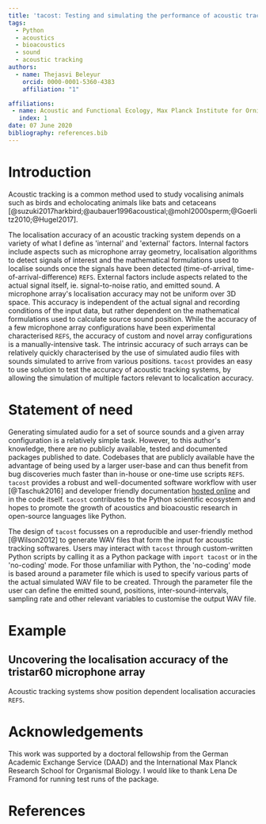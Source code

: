 ```yaml
---
title: 'tacost: Testing and simulating the performance of acoustic tracking systems'
tags:
  - Python
  - acoustics
  - bioacoustics
  - sound
  - acoustic tracking
authors:
  - name: Thejasvi Beleyur
    orcid: 0000-0001-5360-4383
    affiliation: "1"

affiliations:
 - name: Acoustic and Functional Ecology, Max Planck Institute for Ornithology, Seewiesen, Germany
   index: 1
date: 07 June 2020
bibliography: references.bib
---
```


# Introduction
Acoustic tracking is a common method used to study vocalising animals such as birds and echolocating animals like bats and cetaceans [@suzuki2017harkbird;@aubauer1996acoustical;@mohl2000sperm;@Goerlitz2010;@Hugel2017].

The localisation accuracy of an acoustic tracking system depends on a variety  of what I define as 'internal' and 'external' factors. Internal factors include aspects such as microphone array geometry,
localisation algorithms to detect signals of interest and the mathematical formulations used to localise sounds once the signals have been detected (time-of-arrival, time-of-arrival-difference) `REFS`. External 
factors include aspects related to the actual signal itself, ie. signal-to-noise ratio, and emitted sound. A microphone array's localisation accuracy may not be uniform over 3D space. This accuracy 
is independent of the actual signal and recording conditions of the input data, but rather dependent on the mathematical formulations used to calculate source sound position. While the accuracy of a few 
microphone array configurations have been experimental characterised `REFS`, the accuracy of custom and novel array configurations is a manually-intensive task. The intrinsic accuracy of such arrays can be 
relatively quickly characterised by the use of simulated audio files with sounds simulated to arrive from various positions. `tacost` provides an easy to use solution to test the accuracy of acoustic tracking 
systems, by allowing the simulation of multiple factors relevant to localication accuracy. 

# Statement of need
Generating simulated audio for a set of source sounds and a given array configuration is a relatively simple task. However, to this author's knowledge, there 
are no publicly available, tested and documented packages published to date. Codebases that are publicly available have the advantage of being used by a larger user-base and can thus 
benefit from bug discoveries much faster than in-house or one-time use scripts `REFS`.  `tacost` provides a robust and well-documented software workflow with user [@Taschuk2016] 
and developer friendly documentation [hosted online](https://tacost.readthedocs.io/en/latest/) and in the code itself. `tacost` contributes to the 
Python scientific ecosystem and hopes to promote the growth of acoustics and bioacoustic research in open-source languages like Python. 

The design of `tacost` focusses on a reproducible and user-friendly method [@Wilson2012] to generate WAV files that form the input for acoustic tracking softwares. Users may interact with `tacost` through custom-written Python scripts
by calling it as a Python package with ```import tacost``` or in the 'no-coding' mode. For those unfamiliar with Python, the 'no-coding' mode is based around a parameter file which is used to specify various parts of the actual simulated WAV file to be created.
Through the parameter file the user can define the emitted sound, positions, inter-sound-intervals, sampling rate and other relevant variables to customise the output WAV file. 

# Example

## Uncovering the localisation accuracy of the tristar60 microphone array 
Acoustic tracking systems show position dependent localisation accuracies `REFS`. 

# Acknowledgements
This work was supported by a doctoral fellowship from the German Academic Exchange Service (DAAD) and the International Max Planck Research School for Organismal Biology. 
I would like to thank Lena De Framond for running test runs of the package.

# References